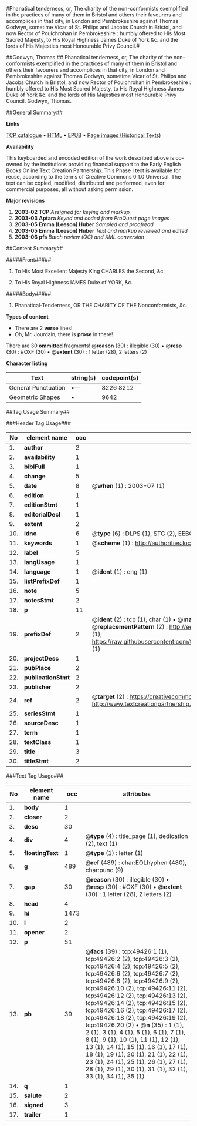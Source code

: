 #Phanatical tenderness, or, The charity of the non-conformists exemplified in the practices of many of them in Bristol and others their favourers and accomplices in that city, in London and Pembrokeshire against Thomas Godwyn, sometime Vicar of St. Philips and Jacobs Church in Bristol, and now Rector of Poulchrohan in Pembrokeshire : humbly offered to His Most Sacred Majesty, to His Royal Highness James Duke of York &c. and the lords of His Majesties most Honourable Privy Council.#

##Godwyn, Thomas.##
Phanatical tenderness, or, The charity of the non-conformists exemplified in the practices of many of them in Bristol and others their favourers and accomplices in that city, in London and Pembrokeshire against Thomas Godwyn, sometime Vicar of St. Philips and Jacobs Church in Bristol, and now Rector of Poulchrohan in Pembrokeshire : humbly offered to His Most Sacred Majesty, to His Royal Highness James Duke of York &c. and the lords of His Majesties most Honourable Privy Council.
Godwyn, Thomas.

##General Summary##

**Links**

[TCP catalogue](http://www.ota.ox.ac.uk/tcp/)  • 
[HTML](http://tei.it.ox.ac.uk/tcp/Texts-HTML/free/A41/A41363.html)  • 
[EPUB](http://tei.it.ox.ac.uk/tcp/Texts-EPUB/free/A41/A41363.epub) • 
[Page images (Historical Texts)](https://data.historicaltexts.jisc.ac.uk/view?pubId=eebo-11805320e&pageId=eebo-11805320e-49426-1)

**Availability**

This keyboarded and encoded edition of the
	       work described above is co-owned by the institutions
	       providing financial support to the Early English Books
	       Online Text Creation Partnership. This Phase I text is
	       available for reuse, according to the terms of Creative
	       Commons 0 1.0 Universal. The text can be copied,
	       modified, distributed and performed, even for
	       commercial purposes, all without asking permission.

**Major revisions**

1. __2003-02__ __TCP__ *Assigned for keying and markup*
1. __2003-03__ __Aptara__ *Keyed and coded from ProQuest page images*
1. __2003-05__ __Emma (Leeson) Huber__ *Sampled and proofread*
1. __2003-05__ __Emma (Leeson) Huber__ *Text and markup reviewed and edited*
1. __2003-06__ __pfs__ *Batch review (QC) and XML conversion*

##Content Summary##

#####Front#####

1. To His Most Excellent Majesty King CHARLES
the Second, &c.

1. To His Royal Highness IAMES Duke of
YORK, &c.

#####Body#####

1. Phanatical-Tenderness,
OR THE
CHARITY
OF THE
Nonconformists, &c.

**Types of content**

  * There are 2 **verse** lines!
  * Oh, Mr. Jourdain, there is **prose** in there!

There are 30 **ommitted** fragments! 
 @__reason__ (30) : illegible (30)  •  @__resp__ (30) : #OXF (30)  •  @__extent__ (30) : 1 letter (28), 2 letters (2)

**Character listing**


|Text|string(s)|codepoint(s)|
|---|---|---|
|General Punctuation|•—|8226 8212|
|Geometric Shapes|▪|9642|

##Tag Usage Summary##

###Header Tag Usage###

|No|element name|occ|attributes|
|---|---|---|---|
|1.|__author__|2||
|2.|__availability__|1||
|3.|__biblFull__|1||
|4.|__change__|5||
|5.|__date__|8| @__when__ (1) : 2003-07 (1)|
|6.|__edition__|1||
|7.|__editionStmt__|1||
|8.|__editorialDecl__|1||
|9.|__extent__|2||
|10.|__idno__|6| @__type__ (6) : DLPS (1), STC (2), EEBO-CITATION (1), OCLC (1), VID (1)|
|11.|__keywords__|1| @__scheme__ (1) : http://authorities.loc.gov/ (1)|
|12.|__label__|5||
|13.|__langUsage__|1||
|14.|__language__|1| @__ident__ (1) : eng (1)|
|15.|__listPrefixDef__|1||
|16.|__note__|5||
|17.|__notesStmt__|2||
|18.|__p__|11||
|19.|__prefixDef__|2| @__ident__ (2) : tcp (1), char (1)  •  @__matchPattern__ (2) : ([0-9\-]+):([0-9IVX]+) (1), (.+) (1)  •  @__replacementPattern__ (2) : http://eebo.chadwyck.com/downloadtiff?vid=$1&page=$2 (1), https://raw.githubusercontent.com/textcreationpartnership/Texts/master/tcpchars.xml#$1 (1)|
|20.|__projectDesc__|1||
|21.|__pubPlace__|2||
|22.|__publicationStmt__|2||
|23.|__publisher__|2||
|24.|__ref__|2| @__target__ (2) : https://creativecommons.org/publicdomain/zero/1.0/ (1), http://www.textcreationpartnership.org/docs/. (1)|
|25.|__seriesStmt__|1||
|26.|__sourceDesc__|1||
|27.|__term__|1||
|28.|__textClass__|1||
|29.|__title__|3||
|30.|__titleStmt__|2||


###Text Tag Usage###

|No|element name|occ|attributes|
|---|---|---|---|
|1.|__body__|1||
|2.|__closer__|2||
|3.|__desc__|30||
|4.|__div__|4| @__type__ (4) : title_page (1), dedication (2), text (1)|
|5.|__floatingText__|1| @__type__ (1) : letter (1)|
|6.|__g__|489| @__ref__ (489) : char:EOLhyphen (480), char:punc (9)|
|7.|__gap__|30| @__reason__ (30) : illegible (30)  •  @__resp__ (30) : #OXF (30)  •  @__extent__ (30) : 1 letter (28), 2 letters (2)|
|8.|__head__|4||
|9.|__hi__|1473||
|10.|__l__|2||
|11.|__opener__|2||
|12.|__p__|51||
|13.|__pb__|39| @__facs__ (39) : tcp:49426:1 (1), tcp:49426:2 (2), tcp:49426:3 (2), tcp:49426:4 (2), tcp:49426:5 (2), tcp:49426:6 (2), tcp:49426:7 (2), tcp:49426:8 (2), tcp:49426:9 (2), tcp:49426:10 (2), tcp:49426:11 (2), tcp:49426:12 (2), tcp:49426:13 (2), tcp:49426:14 (2), tcp:49426:15 (2), tcp:49426:16 (2), tcp:49426:17 (2), tcp:49426:18 (2), tcp:49426:19 (2), tcp:49426:20 (2)  •  @__n__ (35) : 1 (1), 2 (1), 3 (1), 4 (1), 5 (1), 6 (1), 7 (1), 8 (1), 9 (1), 10 (1), 11 (1), 12 (1), 13 (1), 14 (1), 15 (1), 16 (1), 17 (1), 18 (1), 19 (1), 20 (1), 21 (1), 22 (1), 23 (1), 24 (1), 25 (1), 26 (1), 27 (1), 28 (1), 29 (1), 30 (1), 31 (1), 32 (1), 33 (1), 34 (1), 35 (1)|
|14.|__q__|1||
|15.|__salute__|2||
|16.|__signed__|3||
|17.|__trailer__|1||

